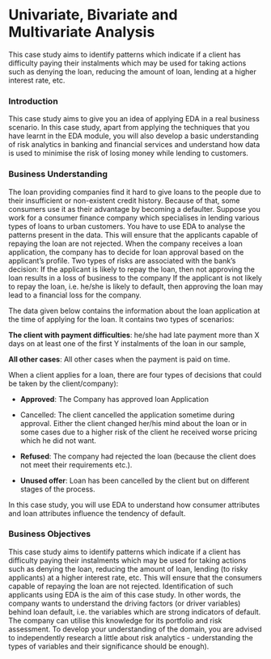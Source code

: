 # Univariate, Bivariate and Multivariate Analysis

This case study aims to identify patterns which indicate if a client has difficulty paying their instalments which may be used for taking actions such as denying the loan, reducing the amount of loan, lending at a higher interest rate, etc.

### Introduction
This case study aims to give you an idea of applying EDA in a real business scenario. In this case study, apart from applying the techniques that you have learnt in the EDA module, you will also develop a basic understanding of risk analytics in banking and financial services and understand how data is used to minimise the risk of losing money while lending to customers.

### Business Understanding
The loan providing companies find it hard to give loans to the people due to their insufficient or non-existent credit history. Because of that, some consumers use it as their advantage by becoming a defaulter. Suppose you work for a consumer finance company which specialises in lending various types of loans to urban customers. You have to use EDA to analyse the patterns present in the data. This will ensure that the applicants capable of repaying the loan are not rejected. When the company receives a loan application, the company has to decide for loan approval based on the applicant’s profile. Two types of risks are associated with the bank’s decision: If the applicant is likely to repay the loan, then not approving the loan results in a loss of business to the company If the applicant is not likely to repay the loan, i.e. he/she is likely to default, then approving the loan may lead to a financial loss for the company.

The data given below contains the information about the loan application at the time of applying for the loan. It contains two types of scenarios:

__The client with payment difficulties__: he/she had late payment more than X days on at least one of the first Y instalments of the loan in our sample,

__All other cases__: All other cases when the payment is paid on time.

When a client applies for a loan, there are four types of decisions that could be taken by the client/company):

* __Approved__: The Company has approved loan Application

* Cancelled: The client cancelled the application sometime during approval. Either the client changed her/his mind about the loan or in some cases due to a higher risk of the client he received worse pricing which he did not want.

* __Refused__: The company had rejected the loan (because the client does not meet their requirements etc.).

* __Unused offer__: Loan has been cancelled by the client but on different stages of the process.

In this case study, you will use EDA to understand how consumer attributes and loan attributes influence the tendency of default.

### Business Objectives
This case study aims to identify patterns which indicate if a client has difficulty paying their instalments which may be used for taking actions such as denying the loan, reducing the amount of loan, lending (to risky applicants) at a higher interest rate, etc. This will ensure that the consumers capable of repaying the loan are not rejected. Identification of such applicants using EDA is the aim of this case study. In other words, the company wants to understand the driving factors (or driver variables) behind loan default, i.e. the variables which are strong indicators of default. The company can utilise this knowledge for its portfolio and risk assessment. To develop your understanding of the domain, you are advised to independently research a little about risk analytics - understanding the types of variables and their significance should be enough).
